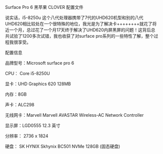 
Surface Pro 6 黑苹果  CLOVER 配置文件

说实话，i5-8250u 这个八代处理器携带了7代的UHD620机型和别的八代UHD620相比较处在一个很特殊的地位，我光是为了解决卡++++++++就花了将近一个月，总过花了一个月17天终于解决了UHD620内屏黑屏的问题！这背后总共试验了1200多次试错，我也收获了对surface pro系列的一些特性了解，整个过程我很享受。


配置信息

品牌型号：Microsoft surface pro 6

CPU： Core i5-8250U

显卡：UHD Graphics 620 128MB

内存：8GB

声卡：ALC298

无线网卡：Marvell Marvell AVASTAR Wireless-AC Network Controller

显示屏：LGD0555 12.3 英寸

分辨率： 2736 x 1824

硬盘：	SK HYNIX Skhynix BC501 NVMe 128GB (固态硬盘)


